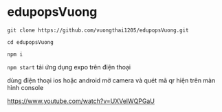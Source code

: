 # edupopsVuong

`git clone https://github.com/vuongthai1205/edupopsVuong.git`

`cd edupopsVuong`

`npm i`

`npm start`
tải ứng dụng expo trên điện thoại

dùng điện thoại ios hoặc android mở camera và quét mã qr hiện trên màn hình console

https://www.youtube.com/watch?v=UXVelWQPGaU

